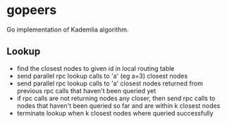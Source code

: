 # gopeers
Go implementation of Kademlia algorithm.


## Lookup
- find the closest nodes to given id in local routing table
- send parallel rpc lookup calls to 'a' (eg a=3) closest nodes
- send parallel rpc lookup calls to 'a' closest nodes returned from previous
  rpc calls that haven't been queried yet
- if rpc calls are not returning nodes any closer,
  then send rpc calls to nodes that haven't been queried so far
  and are within k closest nodes
- terminate lookup when k closest nodes where queried successfully